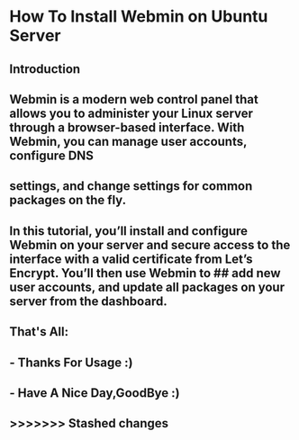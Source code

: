 # How To Install Webmin on Ubuntu Server

## Introduction
## Webmin is a modern web control panel that allows you to administer your Linux server through a browser-based interface. With Webmin, you can manage user accounts, configure DNS 
## settings, and change settings for common packages on the fly.
## In this tutorial, you’ll install and configure Webmin on your server and secure access to the interface with a valid certificate from Let’s Encrypt. You’ll then use Webmin to ## add new user accounts, and update all packages on your server from the dashboard.



## That's All:
## - Thanks For Usage :)
 ## - Have A Nice Day,GoodBye :)
## >>>>>>> Stashed changes

